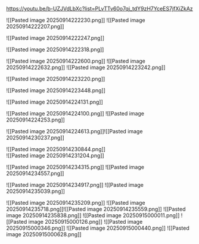 https://youtu.be/b-UZJVdLbXc?list=PLvTTv60o7qj_tdY9zH7YceES7jfXiZkAz

![[Pasted image 20250914222230.png]]
![[Pasted image 20250914222207.png]]

![[Pasted image 20250914222247.png]]

![[Pasted image 20250914222318.png]]

![[Pasted image 20250914222600.png]]
![[Pasted image 20250914222632.png]]
![[Pasted image 20250914223242.png]]

![[Pasted image 20250914223220.png]]

![[Pasted image 20250914223448.png]]

![[Pasted image 20250914224131.png]]

![[Pasted image 20250914224100.png]]
![[Pasted image 20250914224253.png]]

![[Pasted image 20250914224613.png]]![[Pasted image 20250914230237.png]]

![[Pasted image 20250914230844.png]]  
![[Pasted image 20250914231204.png]]

![[Pasted image 20250914234315.png]] ![[Pasted image 20250914234557.png]]

![[Pasted image 20250914234917.png]] ![[Pasted image 20250914235039.png]]

![[Pasted image 20250914235209.png]] ![[Pasted image 20250914235718.png]]![[Pasted image 20250914235559.png]] ![[Pasted image 20250914235838.png]] ![[Pasted image 20250915000011.png]]
![[Pasted image 20250915000126.png]] ![[Pasted image 20250915000346.png]] ![[Pasted image 20250915000440.png]] ![[Pasted image 20250915000628.png]]
